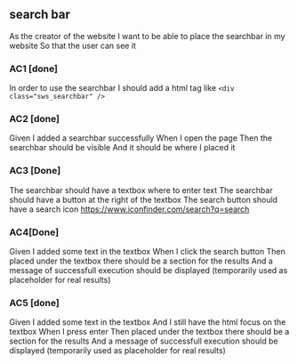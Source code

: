## search bar
As the creator of the website
I want to be able to place the searchbar in my website
So that the user can see it

### AC1 [done]
In order to use the searchbar I should add a html tag like `<div class="sws_searchbar" />`

### AC2 [done]
Given I added a searchbar successfully
When I open the page
Then the searchbar should be visible
And it should be where I placed it

### AC3 [Done]
The searchbar should have a textbox where to enter text
The searchbar should have a button at the right of the textbox
The search button should have a search icon
    https://www.iconfinder.com/search?q=search

### AC4[Done]
Given I added some text in the textbox
When I click the search button
Then placed under the textbox there should be a section for the results
And a message of successfull execution should be displayed (temporarily used as placeholder for real results)

### AC5 [done]
Given I added some text in the textbox
And I still have the html focus on the textbox
When I press enter
Then placed under the textbox there should be a section for the results
And a message of successfull execution should be displayed (temporarily used as placeholder for real results)
